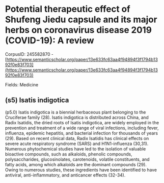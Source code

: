 # Potential therapeutic effect of Shufeng Jiedu capsule and its major herbs on coronavirus disease 2019 (COVID-19): A review

CorpusID: 245582870 - [https://www.semanticscholar.org/paper/13e633fc63aa4f94894f3f1794b1392f0e83f703](https://www.semanticscholar.org/paper/13e633fc63aa4f94894f3f1794b1392f0e83f703)

Fields: Medicine

## (s5) Isatis indigotica
(p5.0) Isatis indigotica is a biennial herbaceous plant belonging to the Cruciferae family (28). Isatis indigotica is distributed across China, and Radix Isatidis, the dried roots of Isatis indigotica, are widely employed in the prevention and treatment of a wide range of viral infections, including fever, influenza, epidemic hepatitis, and bacterial infection for thousands of years (29). Based on recent clinical data, Radix Isatidis has clinical effects on severe acute respiratory syndrome (SARS) and H1N1-influenza (30,31). Numerous phytochemical studies have led to the isolation of valuable bioactive compounds, such as alkaloids, phenolic compounds, polysaccharides, glucosinolates, carotenoids, volatile constituents, and fatty acids, among which alkaloids are the dominant compounds (29). Owing to numerous studies, these ingredients have been identified to have antiviral, anti-inflammatory, and anticancer effects (32-34).
